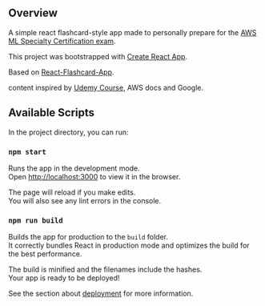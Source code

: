 ## Overview

A simple react flashcard-style app made to personally prepare for the [AWS ML Specialty Certification exam](https://aws.amazon.com/certification/certified-machine-learning-specialty/).

This project was bootstrapped with [Create React App](https://github.com/facebook/create-react-app).

Based on [React-Flashcard-App](https://github.com/WebDevSimplified/React-Flashcard-App).

content inspired by [Udemy Course](https://www.udemy.com/course/aws-machine-learning/), AWS docs and Google.

## Available Scripts

In the project directory, you can run:

### `npm start`

Runs the app in the development mode.<br />
Open [http://localhost:3000](http://localhost:3000) to view it in the browser.

The page will reload if you make edits.<br />
You will also see any lint errors in the console.

### `npm run build`

Builds the app for production to the `build` folder.<br />
It correctly bundles React in production mode and optimizes the build for the best performance.

The build is minified and the filenames include the hashes.<br />
Your app is ready to be deployed!

See the section about [deployment](https://facebook.github.io/create-react-app/docs/deployment) for more information.
